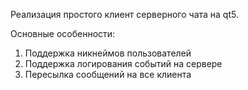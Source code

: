 Реализация простого клиент серверного чата на qt5.

Основные особенности:
1) Поддержка никнеймов пользователей
2) Поддержка логирования событий на сервере
3) Пересылка сообщений на все клиента
